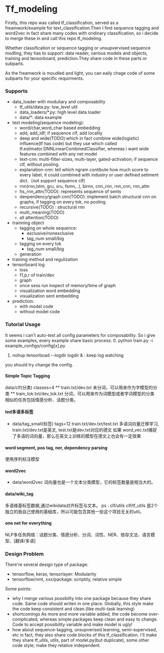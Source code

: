 Tf_modeling
==================
Firstly, this repo was called tf_classification, served as a 
freamwork/example for text_classification.Then I find sequence tagging
and word2vec in fact share many codes with oridinary classification,
so i decide to merge these in and call this repo tf_modeling.

Whether classification or sequence tagging or unsupvervised sequence modling,
they has to support: data reader, various models and objects, training and tensorboard, prediction.They share code in these parts or subparts.

As the freamwork is moudled and light, you can eaily chage code of some subparts for your specific requirments.

### Supports
* data_loader with moduliary and composability
    * tf_utils/data.py: low_level util 
    * data_loaders/\*.py: high level data loader
    * data/\*: data example
* text modeling(sequence modeling):
    * word/char,word_char based embedding
    * add, add_idf; if sequence clf, add localily
    * deep and wide(TODO):which in fact combine wide(logistic) influence(tf has code)
    but they use which called tf.estimator.DNNLinearCombinedClassifier, whereas i want wide features combined with any net model
    * text-cnn: multi-filter-sizes, multi-layer, gated-activation; if sequence clf, without pooling.
    * explanation-cnn: tell which ngram contibute how much score to every label, it could combined with industry or user defined setiment dict.（not support sequence clf)
    * rnn(rnn,lstm, gru, sru, fsmn,..), birnn, cnn_rnn, rnn_cnn, rnn_attn
    * hs_rnn_attn(TODO): represents sequence of sents
    * denpendency/graph cnn(TODO): implement batch structural cnn on graphs,
    if tagging on every tok, no pooling.
    * recursive(TODO) : structural rnn
    * multi_meaning(TODO)
    * all attention(TODO)
* trainning object
    * tagging on whole sequence:
        * exclusive/nonexclusive
        * tag_num small/big
    * tagging on every tok
        * tag_num small/big
    * generation 
* training method and regulization
* tensorboard log
    * loss
    * f1,p,r of train/dev
    * graph
    * once sess run inspect of memory/time of graph
    * visualization word embedding
    * visualization sent embedding
* prediction: 
    * with model code
    * without model code

### Tutorial Usage
It seems i can't auto-test all config parameters for composability.
So i give some examples, every example share basic process:
0. python train.py -i example_configs/config[x].py 
1. nohup tensorboad --logdir logdir &  : keep log watching

you should try change the config.

#### Simple Topic Tagging
data/clf(分类) classes=4
** train.txt/dev.txt 未分词，可以用来作为字模型的分类
** train_tok.txt/dev_tok.txt 分词，可以用来作为词模型或者字词模型的分类
相似的任务包括情感分析、话题分类。

#### ted多语多标签
* data/tag_small(标签) tags=12
train.txt/dev.txt/test.txt 多语词向量迁移学习, train.txt/dev.txt是英文, test.txt是dev.txt对应的德文
如果 word_vec.txt捕捉了多语的词向量，那么在英文上训练的模型在德文上也会有一定效果

#### word segment, pos tag, ner, dependency parsing
使用序列标注模型

#### word2vec
* data/word2vec
词向量也是一个文本分类模型，它的标签数量是相当大的。

#### data/wiki_tag
多语维基标签数据,通过wikidata对齐标签与文本。
ps : clf/utils clf/tf_utils 是2个独立的我自己使用的基础库，所以可能包含其他一些这个项目无关的util。

#### one net for everything
NLP多任务网络：话题分类、情感分析、分词、词性、NER、依存文法、语言模型、[翻译/多语]

### Design Problem
There're several design type of package:
* tensorflow, keras, tensorlayer: Modularity
* tensorflow/nmt, xxx/package: scriptity, relative simple

Some points:
* why I merge various possibilty into one package
because they share code. Same code should writen in one place.
Globally, this style make the code keep consistent and clean.(like multi-task learning)
* shortcomings
As more and more variable added, the code become over-complicated, 
    whereas simple packages keep clean and easy to change.
Code to accept possibility variable and make model is ugly!
* how about sequence-tagging, unsupverised learning, semi-supervised, etc
in fact, they also share code blocks of this tf_classification.
I'll make they share tf_utils, utils, part of model.py(but duplicate), some other code style; 
    make they relative independent.
